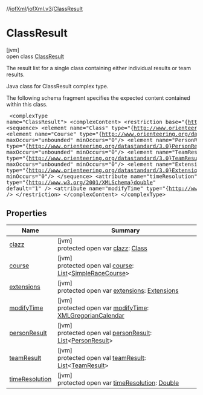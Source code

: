 //[iofXml](../../../index.md)/[iofXml.v3](../index.md)/[ClassResult](index.md)

# ClassResult

[jvm]\
open class [ClassResult](index.md)

The result list for a single class containing either individual results or team results. <p>Java class for ClassResult complex type. <p>The following schema fragment specifies the expected content contained within this class. <pre> &lt;complexType name="ClassResult"&gt; &lt;complexContent&gt; &lt;restriction base="{http://www.w3.org/2001/XMLSchema}anyType"&gt; &lt;sequence&gt; &lt;element name="Class" type="{http://www.orienteering.org/datastandard/3.0}Class"/&gt; &lt;element name="Course" type="{http://www.orienteering.org/datastandard/3.0}SimpleRaceCourse" maxOccurs="unbounded" minOccurs="0"/&gt; &lt;element name="PersonResult" type="{http://www.orienteering.org/datastandard/3.0}PersonResult" maxOccurs="unbounded" minOccurs="0"/&gt; &lt;element name="TeamResult" type="{http://www.orienteering.org/datastandard/3.0}TeamResult" maxOccurs="unbounded" minOccurs="0"/&gt; &lt;element name="Extensions" type="{http://www.orienteering.org/datastandard/3.0}Extensions" minOccurs="0"/&gt; &lt;/sequence&gt; &lt;attribute name="timeResolution" type="{http://www.w3.org/2001/XMLSchema}double" default="1" /&gt; &lt;attribute name="modifyTime" type="{http://www.w3.org/2001/XMLSchema}dateTime" /&gt; &lt;/restriction&gt; &lt;/complexContent&gt; &lt;/complexType&gt; </pre>

## Properties

| Name | Summary |
|---|---|
| [clazz](clazz.md) | [jvm]<br>protected open var [clazz](clazz.md): [Class](../-class/index.md) |
| [course](course.md) | [jvm]<br>protected open val [course](course.md): [List](https://docs.oracle.com/javase/8/docs/api/java/util/List.html)<[SimpleRaceCourse](../-simple-race-course/index.md)> |
| [extensions](extensions.md) | [jvm]<br>protected open var [extensions](extensions.md): [Extensions](../-extensions/index.md) |
| [modifyTime](modify-time.md) | [jvm]<br>protected open var [modifyTime](modify-time.md): [XMLGregorianCalendar](https://docs.oracle.com/javase/8/docs/api/javax/xml/datatype/XMLGregorianCalendar.html) |
| [personResult](person-result.md) | [jvm]<br>protected open val [personResult](person-result.md): [List](https://docs.oracle.com/javase/8/docs/api/java/util/List.html)<[PersonResult](../-person-result/index.md)> |
| [teamResult](team-result.md) | [jvm]<br>protected open val [teamResult](team-result.md): [List](https://docs.oracle.com/javase/8/docs/api/java/util/List.html)<[TeamResult](../-team-result/index.md)> |
| [timeResolution](time-resolution.md) | [jvm]<br>protected open var [timeResolution](time-resolution.md): [Double](https://docs.oracle.com/javase/8/docs/api/java/lang/Double.html) |
